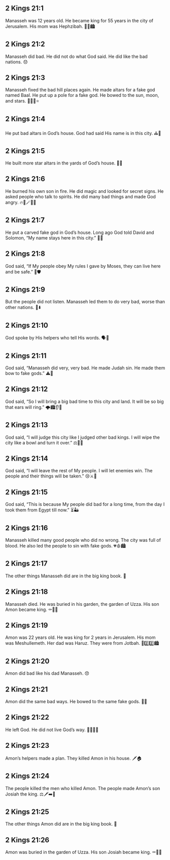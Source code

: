 ## 2 Kings 21:1
Manasseh was 12 years old. He became king for 55 years in the city of Jerusalem. His mom was Hephzibah. 👦👑🏙️
## 2 Kings 21:2
Manasseh did bad. He did not do what God said. He did like the bad nations. 😞
## 2 Kings 21:3
Manasseh fixed the bad hill places again. He made altars for a fake god named Baal. He put up a pole for a fake god. He bowed to the sun, moon, and stars. 🗿🌞🌙⭐
## 2 Kings 21:4
He put bad altars in God’s house. God had said His name is in this city. ⛪🚫
## 2 Kings 21:5
He built more star altars in the yards of God’s house. 🌟⛪
## 2 Kings 21:6
He burned his own son in fire. He did magic and looked for secret signs. He asked people who talk to spirits. He did many bad things and made God angry. 🔥👶🪄👻😡
## 2 Kings 21:7
He put a carved fake god in God’s house. Long ago God told David and Solomon, “My name stays here in this city.” 🗿⛪
## 2 Kings 21:8
God said, “If My people obey My rules I gave by Moses, they can live here and be safe.” 📜🛡️
## 2 Kings 21:9
But the people did not listen. Manasseh led them to do very bad, worse than other nations. 🙉⬇️
## 2 Kings 21:10
God spoke by His helpers who tell His words. 🗣️📣
## 2 Kings 21:11
God said, “Manasseh did very, very bad. He made Judah sin. He made them bow to fake gods.” ⚠️🗿
## 2 Kings 21:12
God said, “So I will bring a big bad time to this city and land. It will be so big that ears will ring.” 🌩️🏙️👂🔔
## 2 Kings 21:13
God said, “I will judge this city like I judged other bad kings. I will wipe the city like a bowl and turn it over.” ⚖️🍲🔄
## 2 Kings 21:14
God said, “I will leave the rest of My people. I will let enemies win. The people and their things will be taken.” 😢⚔️🎒
## 2 Kings 21:15
God said, “This is because My people did bad for a long time, from the day I took them from Egypt till now.” ⏳🏜️
## 2 Kings 21:16
Manasseh killed many good people who did no wrong. The city was full of blood. He also led the people to sin with fake gods. 💔🩸🏙️
## 2 Kings 21:17
The other things Manasseh did are in the big king book. 📖
## 2 Kings 21:18
Manasseh died. He was buried in his garden, the garden of Uzza. His son Amon became king. ⚰️🌳👑
## 2 Kings 21:19
Amon was 22 years old. He was king for 2 years in Jerusalem. His mom was Meshullemeth. Her dad was Haruz. They were from Jotbah. 👑2️⃣2️⃣🏙️
## 2 Kings 21:20
Amon did bad like his dad Manasseh. 😞
## 2 Kings 21:21
Amon did the same bad ways. He bowed to the same fake gods. 🗿🙇
## 2 Kings 21:22
He left God. He did not live God’s way. 🚶‍♂️❌🙏
## 2 Kings 21:23
Amon’s helpers made a plan. They killed Amon in his house. 🗡️🏠
## 2 Kings 21:24
The people killed the men who killed Amon. The people made Amon’s son Josiah the king. ⚖️🗡️➡️👑
## 2 Kings 21:25
The other things Amon did are in the big king book. 📜
## 2 Kings 21:26
Amon was buried in the garden of Uzza. His son Josiah became king. ⚰️🌳👑
